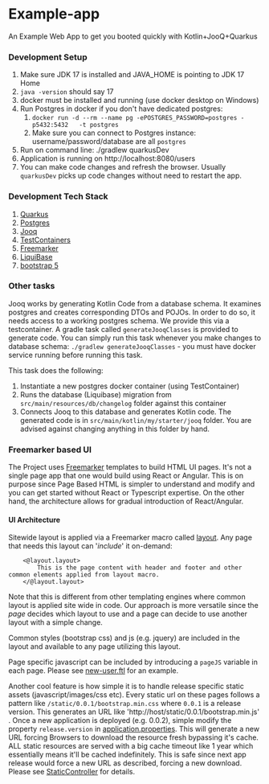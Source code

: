 # Example-app
An Example Web App to get you booted quickly with Kotlin+JooQ+Quarkus

### Development Setup
1. Make sure JDK 17 is installed and JAVA_HOME is pointing to JDK 17 Home
2. `java -version` should say 17
3. docker must be installed and running (use docker desktop on Windows)
4. Run Postgres in docker if you don't have dedicated postgres:
   1. `docker run -d --rm --name pg -ePOSTGRES_PASSWORD=postgres -p5432:5432   -t postgres`
   2. Make sure you can connect to Postgres instance: username/password/database are all `postgres`
4. Run on command line: ./gradlew quarkusDev
5. Application is running on http://localhost:8080/users
6. You can make code changes and refresh the browser. Usually `quarkusDev` picks up code changes without need to restart the app.

### Development Tech Stack
1. [Quarkus](https://quarkus.io/)
2. [Postgres](https://www.postgresql.org/)
3. [Jooq](https://www.jooq.org/)
4. [TestContainers](https://testcontainers.com/)
4. [Freemarker](https://freemarker.apache.org/index.html)
5. [LiquiBase](https://www.liquibase.org/)
6. [bootstrap 5](https://getbootstrap.com/docs/5.0/getting-started/introduction/)

### Other tasks
Jooq works by generating Kotlin Code from a database schema. It examines postgres and creates corresponding DTOs and POJOs. In order
to do so, it needs access to a working postgres schema. We provide this via a testcontainer. A gradle task called `generateJooqClasses` is provided to generate code.
You can simply run this task whenever you make changes to database schema: `./gradlew generateJooqClasses` - you must have docker service running before running this task.

This task does the following:
1. Instantiate a new postgres docker container (using TestContainer)
2. Runs the database (Liquibase) migration from `src/main/resources/db/changelog` folder against this container
3. Connects Jooq to this database and generates Kotlin code. The generated code is in `src/main/kotlin/my/starter/jooq` folder. You are advised against changing anything in this folder by hand.

### Freemarker based UI
The Project uses [Freemarker](https://freemarker.apache.org/index.html) templates to build HTML UI pages. It's not a single page app that one would build using React or Angular. This is on purpose since Page Based 
HTML is simpler to understand and modify and you can get started without React or Typescript expertise. On the other hand, the architecture allows for gradual introduction
of React/Angular.

#### UI Architecture
Sitewide layout is applied via a Freemarker macro called [layout](src/main/resources/static/layout/index.ftl). Any page that needs this layout can '_include_' it on-demand:
 
        <@layout.layout>
            This is the page content with header and footer and other common elements applied from layout macro.
        </@layout.layout>

Note that this is different from other templating engines where common layout is applied site wide in code. Our approach is more versatile since the _page_
decides which layout to use and a page can decide to use another layout with a simple change.

Common styles (bootstrap css) and js (e.g. jquery) are included in the layout and available to any page utilizing this layout.

Page specific javascript can be included by introducing a `pageJS` variable in each page. Please see [new-user.ftl](src/main/resources/static/users/new-user.ftl) for an example.

Another cool feature is how simple it is to handle release specific static assets (javascript/images/css etc). Every static url on these pages follows a pattern like 
`/static/0.0.1/bootstrap.min.css` where `0.0.1` is a release version. This generates an URL like 'http://host/static/0.0.1/bootstrap.min.js' . Once a
new application is deployed (e.g. 0.0.2), simple modify the property `release.version` in [application.properties](src/main/resources/application.properties). This will generate a new URL forcing Browsers to
download the resource fresh bypassing it's cache. ALL static resources are served with a big cache timeout like 1 year which essentially means it'll be cached
indefinitely. This is safe since next app release would force a new URL as described, forcing a new download. Please see [StaticController](src/main/kotlin/my/starter/controllers/StaticController.kt) for details.

